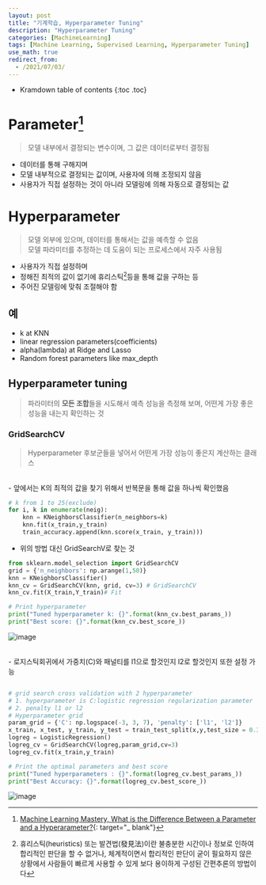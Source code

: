 ```yaml
---
layout: post
title: "기계학습, Hyperparameter Tuning"
description: "Hyperparameter Tuning"
categories: [MachineLearning]
tags: [Machine Learning, Supervised Learning, Hyperparameter Tuning]
use_math: true
redirect_from:
  - /2021/07/03/
---
```


* Kramdown table of contents
{:toc .toc}

# Parameter[^1]   
> 모델 내부에서 결정되는 변수이며, 그 값은 데이터로부터 결정됨     

- 데이터를 통해 구해지며      
- 모델 내부적으로 결정되는 값이며, 사용자에 의해 조정되지 않음      
- 사용자가 직접 설정하는 것이 아니라 모델링에 의해 자동으로 결정되는 값      
  

# Hyperparameter    
> 모델 외부에 있으며, 데이터를 통해서는 값을 예측할 수 없음   
> 모델 파라미터를 추정하는 데 도움이 되는 프로세스에서 자주 사용됨    

- 사용자가 직접 설정하며
- 정해진 최적의 값이 없기에 휴리스틱[^2]등을 통해 값을 구하는 등 
- 주어진 모델링에 맞춰 조절해야 함

## 예    
- k at KNN    
- linear regression parameters(coefficients)    
- alpha(lambda) at Ridge and Lasso    
- Random forest parameters like max_depth     

## Hyperparameter tuning      
> 파라미터의 **모든 조합**들을 시도해서 예측 성능을 측정해 보며, 
> 어떤게 가장 좋은 성능을 내는지 확인하는 것     

### GridSearchCV    
> Hyperparameter 후보군들을 넣어서 어떤게 가장 성능이 좋은지 계산하는 클래스    

<br />
- 앞에서는 K의 최적의 값을 찾기 위해서 반복문을 통해 값을 하나씩 확인했음    

~~~ python
# k from 1 to 25(exclude)
for i, k in enumerate(neig):
    knn = KNeighborsClassifier(n_neighbors=k)
    knn.fit(x_train,y_train)
    train_accuracy.append(knn.score(x_train, y_train)))   
~~~    

- 위의 방법 대신 GridSearchV로 찾는 것     

~~~ python    
from sklearn.model_selection import GridSearchCV
grid = {'n_neighbors': np.arange(1,50)}
knn = KNeighborsClassifier()
knn_cv = GridSearchCV(knn, grid, cv=3) # GridSearchCV
knn_cv.fit(X_train,Y_train)# Fit    

# Print hyperparameter    
print("Tuned hyperparameter k: {}".format(knn_cv.best_params_)) 
print("Best score: {}".format(knn_cv.best_score_))
~~~    

![image](https://user-images.githubusercontent.com/32366711/124721688-4991e380-df44-11eb-9ad1-1ec158fe05cf.png)    

<br />
- 로지스틱회귀에서 가중치(C)와 패널티를 l1으로 할것인지 l2로 할것인지 또한 설정 가능    

~~~ python    

# grid search cross validation with 2 hyperparameter
# 1. hyperparameter is C:logistic regression regularization parameter
# 2. penalty l1 or l2
# Hyperparameter grid
param_grid = {'C': np.logspace(-3, 3, 7), 'penalty': ['l1', 'l2']}
x_train, x_test, y_train, y_test = train_test_split(x,y,test_size = 0.3,random_state = 12)
logreg = LogisticRegression()
logreg_cv = GridSearchCV(logreg,param_grid,cv=3)
logreg_cv.fit(x_train,y_train)

# Print the optimal parameters and best score
print("Tuned hyperparameters : {}".format(logreg_cv.best_params_))
print("Best Accuracy: {}".format(logreg_cv.best_score_))
~~~    

![image](https://user-images.githubusercontent.com/32366711/124358375-f295c100-dc5a-11eb-95ef-7941e3b2adc9.png)


[^1]: [Machine Learning Mastery, What is the Difference Between a Parameter and a Hyperarameter?](https://machinelearningmastery.com/difference-between-a-parameter-and-a-hyperparameter/){: target="_ blank"}

[^2]: 휴리스틱(heuristics) 또는 발견법(發見法)이란 불충분한 시간이나 정보로 인하여 합리적인 판단을 할 수 없거나, 체계적이면서 합리적인 판단이 굳이 필요하지 않은 상황에서 사람들이 빠르게 사용할 수 있게 보다 용이하게 구성된 간편추론의 방법이다
